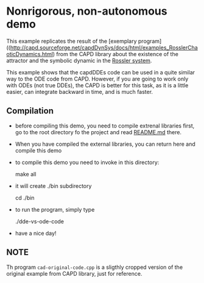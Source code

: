 Nonrigorous, non-autonomous demo
================================

This example replicates the result of the 
[exemplary program]((http://capd.sourceforge.net/capdDynSys/docs/html/examples_RosslerChaoticDynamics.html) 
from the CAPD library about the existence of the attractor and the symbolic dynamic in the 
[Rossler system](http://www.scholarpedia.org/article/Rossler_attractor).

This example shows that the capdDDEs code can be used in a quite similar way to the ODE code from CAPD.
However, if you are going to work only with ODEs (not true DDEs), the CAPD is better for this task,
as it is a little easier, can integrate backward in time, and is much faster. 

Compilation
-----------

- before compiling this demo, you need to compile extrenal libraries
  first, go to the root directory fo the project and read [README.md](../../../README.md)
  there.

- When you have compiled the external libraries, you can return here 
  and compile this demo 

- to compile this demo you need to invoke in this directory:

    make all
    
- it will create ./bin subdirectory

    cd ./bin

- to run the program, simply type

    ./dde-vs-ode-code

- have a nice day!

NOTE
----

Th program ```cad-original-code.cpp``` is a sligthly cropped version
of the original example from CAPD library, just for reference.